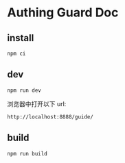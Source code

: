 # Authing Guard Doc

## install

``` shell
npm ci
```

## dev

``` shell
npm run dev
```

浏览器中打开以下 url:

``` shell
http://localhost:8888/guide/
```

## build

``` shell
npm run build
```
